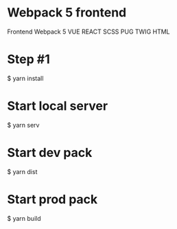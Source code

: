 # Webpack 5 frontend

Frontend Webpack 5 VUE REACT SCSS PUG TWIG HTML

# Step #1
$ yarn install

# Start local server
$ yarn serv

# Start dev pack
$ yarn dist

# Start prod pack
$ yarn build
